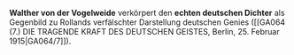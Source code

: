 
**Walther von der Vogelweide** verkörpert den **echten deutschen Dichter** als Gegenbild zu Rollands verfälschter Darstellung deutschen Genies ([[GA064 (7.) DIE TRAGENDE KRAFT DES DEUTSCHEN GEISTES, Berlin, 25. Februar 1915|GA064/7]]).
